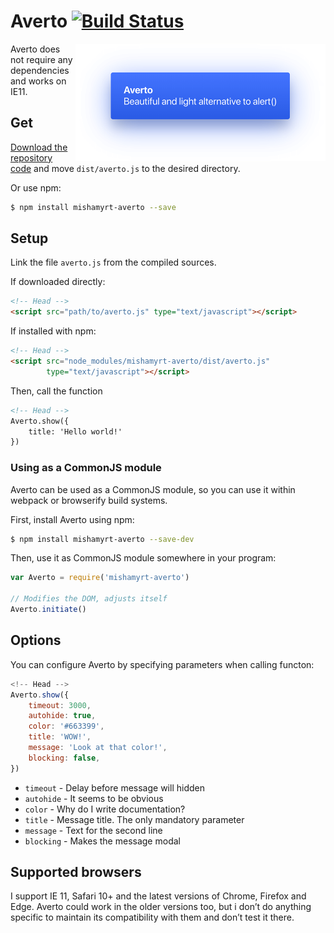 # Averto [![Build Status](https://travis-ci.org/mishamyrt/averto.svg?branch=master)][ci]

<img src="https://raw.githubusercontent.com/mishamyrt/averto/readme-update/img/screenshot.png" align="right"
     alt="Averto dialog screenshot" width="400" height="188">

Averto does not require any dependencies and works on IE11.

## Get

[Download the repository code](https://github.com/mishamyrt/averto/archive/master.zip) and move `dist/averto.js` to the desired directory.

Or use npm:

```sh
$ npm install mishamyrt-averto --save
```

## Setup

Link the file `averto.js` from the compiled sources.

If downloaded directly:
```html
<!-- Head -->
<script src="path/to/averto.js" type="text/javascript"></script>
```

If installed with npm:

```html
<!-- Head -->
<script src="node_modules/mishamyrt-averto/dist/averto.js"
        type="text/javascript"></script>
```

Then, call the function 

```html
<!-- Head -->
Averto.show({
    title: 'Hello world!'
})
```

### Using as a CommonJS module

Averto can be used as a CommonJS module, so you can use it within webpack or browserify build systems.

First, install Averto using npm:

```sh
$ npm install mishamyrt-averto --save-dev
```

Then, use it as CommonJS module somewhere in your program:

```js
var Averto = require('mishamyrt-averto')

// Modifies the DOM, adjusts itself
Averto.initiate()
```

## Options

You can configure Averto by specifying parameters when calling functon:

```js
<!-- Head -->
Averto.show({
    timeout: 3000,
    autohide: true,
    color: '#663399',
    title: 'WOW!',
    message: 'Look at that color!',
    blocking: false,
})
```

* `timeout` - Delay before message will hidden
* `autohide` - It seems to be obvious
* `color` - Why do I write documentation?
* `title` - Message title. The only mandatory parameter
* `message` - Text for the second line
* `blocking` - Makes the message modal

## Supported browsers

I support IE 11, Safari 10+ and the latest versions of Chrome, Firefox and Edge. Averto could work in the older versions too, but i don’t do anything specific to maintain its compatibility with them and don’t test it there.

[ci]: https://travis-ci.org/mishamyrt/averto